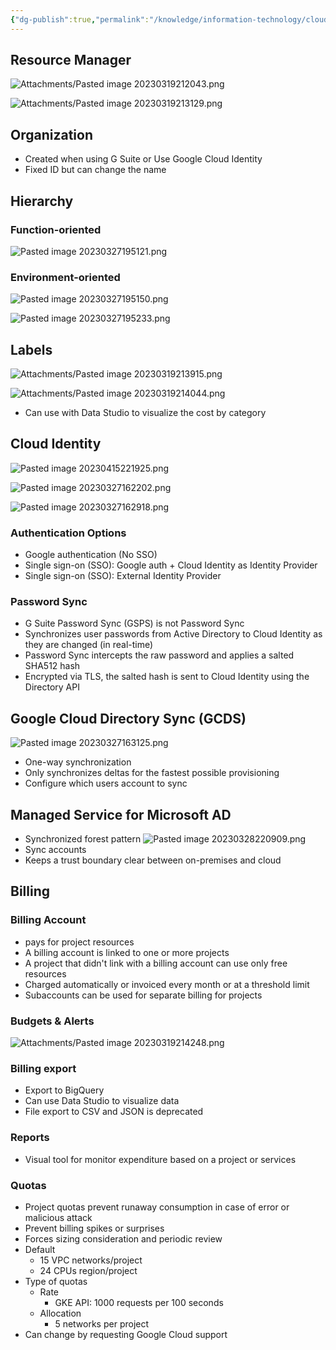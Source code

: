 ```yaml
---
{"dg-publish":true,"permalink":"/knowledge/information-technology/cloud/google-cloud/resource-management/","dgPassFrontmatter":true}
---
```


## Resource Manager
![Attachments/Pasted image 20230319212043.png](/img/user/Attachments/Pasted%20image%2020230319212043.png)

![Attachments/Pasted image 20230319213129.png](/img/user/Attachments/Pasted%20image%2020230319213129.png)
## Organization
- Created when using G Suite or Use Google Cloud Identity
- Fixed ID but can change the name
## Hierarchy
### Function-oriented
![Pasted image 20230327195121.png](/img/user/Attachments/Pasted%20image%2020230327195121.png)
### Environment-oriented
![Pasted image 20230327195150.png](/img/user/Attachments/Pasted%20image%2020230327195150.png)

![Pasted image 20230327195233.png](/img/user/Attachments/Pasted%20image%2020230327195233.png)
## Labels
![Attachments/Pasted image 20230319213915.png](/img/user/Attachments/Pasted%20image%2020230319213915.png)

![Attachments/Pasted image 20230319214044.png](/img/user/Attachments/Pasted%20image%2020230319214044.png)
- Can use with Data Studio to visualize the cost by category
## Cloud Identity
![Pasted image 20230415221925.png](/img/user/Attachments/Pasted%20image%2020230415221925.png)

![Pasted image 20230327162202.png](/img/user/Attachments/Pasted%20image%2020230327162202.png)

![Pasted image 20230327162918.png](/img/user/Attachments/Pasted%20image%2020230327162918.png)
### Authentication Options
- Google authentication (No SSO)
- Single sign-on (SSO): Google auth + Cloud Identity as Identity Provider
- Single sign-on (SSO): External Identity Provider
### Password Sync
- G Suite Password Sync (GSPS) is not Password Sync
- Synchronizes user passwords from Active Directory to Cloud Identity as they are changed (in real-time)
- Password Sync intercepts the raw password and applies a salted SHA512 hash
- Encrypted via TLS, the salted hash is sent to Cloud Identity using the Directory API
## Google Cloud Directory Sync (GCDS)
![Pasted image 20230327163125.png](/img/user/Attachments/Pasted%20image%2020230327163125.png)

- One-way synchronization
- Only synchronizes deltas for the fastest possible provisioning
- Configure which users account to sync
## Managed Service for Microsoft AD
- Synchronized forest pattern ![Pasted image 20230328220909.png](/img/user/Attachments/Pasted%20image%2020230328220909.png)
- Sync accounts
- Keeps a trust boundary clear between on-premises and cloud
## Billing
### Billing Account
- pays for project resources
- A billing account is linked to one or more projects
- A project that didn't link with a billing account can use only free resources
- Charged automatically or invoiced every month or at a threshold limit
- Subaccounts can be used for separate billing for projects
### Budgets & Alerts
![Attachments/Pasted image 20230319214248.png](/img/user/Attachments/Pasted%20image%2020230319214248.png)
### Billing export
- Export to BigQuery
- Can use Data Studio to visualize data
- File export to CSV and JSON is deprecated
### Reports
- Visual tool for monitor expenditure based on a project or services
### Quotas
- Project quotas prevent runaway consumption in case of error or malicious attack
- Prevent billing spikes or surprises
- Forces sizing consideration and periodic review
- Default
	- 15 VPC networks/project
	- 24 CPUs region/project
- Type of quotas
	- Rate
		- GKE API: 1000 requests per 100 seconds
	- Allocation
		- 5 networks per project
- Can change by requesting Google Cloud support
